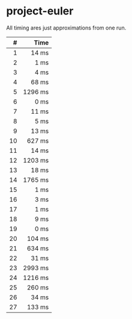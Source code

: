 # project-euler
All timing ares just approximations from one run.

|    # |    Time |
| ---: | ------: |
|    1 |   14 ms |
|    2 |    1 ms |
|    3 |    4 ms |
|    4 |   68 ms |
|    5 | 1296 ms |
|    6 |    0 ms |
|    7 |   11 ms |
|    8 |    5 ms |
|    9 |   13 ms |
|   10 |  627 ms |
|   11 |   14 ms |
|   12 | 1203 ms |
|   13 |   18 ms |
|   14 | 1765 ms |
|   15 |    1 ms |
|   16 |    3 ms |
|   17 |    1 ms |
|   18 |    9 ms |
|   19 |    0 ms |
|   20 |  104 ms |
|   21 |  634 ms |
|   22 |   31 ms |
|   23 | 2993 ms |
|   24 | 1216 ms |
|   25 |  260 ms |
|   26 |   34 ms |
|   27 |  133 ms |